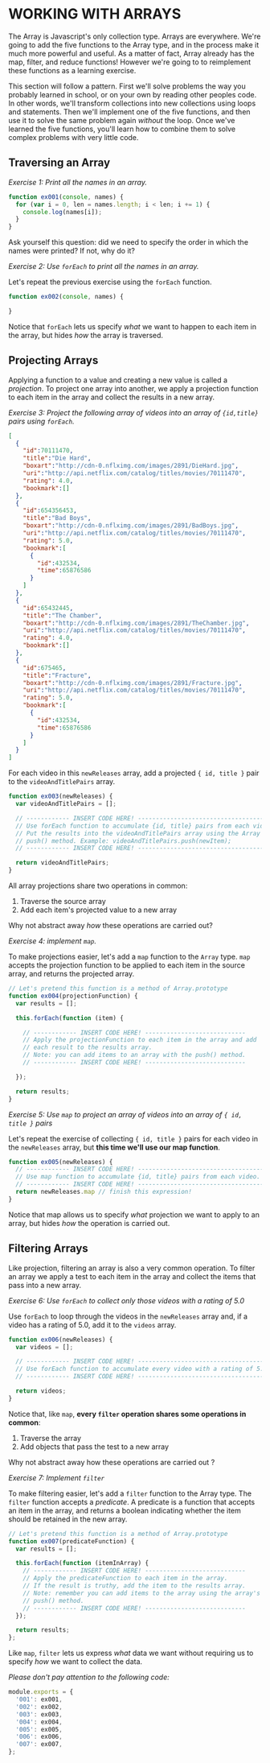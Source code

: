 # WORKING WITH ARRAYS

The Array is Javascript's only collection type. Arrays are everywhere.
We're going to add the five functions to the Array type, and in the
process make it much more powerful and useful. As a matter of fact,
Array already has the map, filter, and reduce functions! However we're
going to to reimplement these functions as a learning exercise.

This section will follow a pattern. First we'll solve problems the way
you probably learned in school, or on your own by reading other peoples
code. In other words, we'll transform collections into new collections
using loops and statements. Then we'll implement one of the five
functions, and then use it to solve the same problem again _without_ the
loop. Once we've learned the five functions, you'll learn how to combine
them to solve complex problems with very little code.

## Traversing an Array

*Exercise 1: Print all the names in an array.*

```javascript
function ex001(console, names) {
  for (var i = 0, len = names.length; i < len; i += 1) {
    console.log(names[i]);
  }
}
```

Ask yourself this question: did we need to specify the order in which
the names were printed? If not, why do it?

*Exercise 2: Use `forEach` to print all the names in an array.*

Let's repeat the previous exercise using the `forEach` function.

```javascript
function ex002(console, names) {

}
```

Notice that `forEach` lets us specify _what_ we want to happen to each
item in the array, but hides _how_ the array is traversed.

## Projecting Arrays

Applying a function to a value and creating a new value is called a
_projection_. To project one array into another, we apply a projection
function to each item in the array and collect the results in a new
array.

*Exercise 3: Project the following array of videos into an array of
`{id,title}` pairs using `forEach`.*

```json
[
  {
    "id":70111470,
    "title":"Die Hard",
    "boxart":"http://cdn-0.nflximg.com/images/2891/DieHard.jpg",
    "uri":"http://api.netflix.com/catalog/titles/movies/70111470",
    "rating": 4.0,
    "bookmark":[]
  },
  {
    "id":654356453,
    "title":"Bad Boys",
    "boxart":"http://cdn-0.nflximg.com/images/2891/BadBoys.jpg",
    "uri":"http://api.netflix.com/catalog/titles/movies/70111470",
    "rating": 5.0,
    "bookmark":[
      {
        "id":432534,
        "time":65876586
      }
    ]
  },
  {
    "id":65432445,
    "title":"The Chamber",
    "boxart":"http://cdn-0.nflximg.com/images/2891/TheChamber.jpg",
    "uri":"http://api.netflix.com/catalog/titles/movies/70111470",
    "rating": 4.0,
    "bookmark":[]
  },
  {
    "id":675465,
    "title":"Fracture",
    "boxart":"http://cdn-0.nflximg.com/images/2891/Fracture.jpg",
    "uri":"http://api.netflix.com/catalog/titles/movies/70111470",
    "rating": 5.0,
    "bookmark":[
      {
        "id":432534,
        "time":65876586
      }
    ]
  }
]
```

For each video in this `newReleases` array, add a projected `{ id, title
}` pair to the `videoAndTitlePairs` array.

```javascript
function ex003(newReleases) {
  var videoAndTitlePairs = [];

  // ------------ INSERT CODE HERE! -----------------------------------
  // Use forEach function to accumulate {id, title} pairs from each video.
  // Put the results into the videoAndTitlePairs array using the Array's
  // push() method. Example: videoAndTitlePairs.push(newItem);
  // ------------ INSERT CODE HERE! -----------------------------------

  return videoAndTitlePairs;
}
```

All array projections share two operations in common:

  1. Traverse the source array
  2. Add each item's projected value to a new array

Why not abstract away _how_ these operations are carried out?

*Exercise 4: implement `map`.*

To make projections easier, let's add a `map` function to the `Array`
type. `map` accepts the projection function to be applied to each item
in the source array, and returns the projected array.

```javascript
// Let's pretend this function is a method of Array.prototype
function ex004(projectionFunction) {
  var results = [];

  this.forEach(function (item) {

    // ------------ INSERT CODE HERE! ----------------------------
    // Apply the projectionFunction to each item in the array and add
    // each result to the results array.
    // Note: you can add items to an array with the push() method.
    // ------------ INSERT CODE HERE! ----------------------------

  });

  return results;
}
```

*Exercise 5: Use `map` to project an array of videos into an array of
`{ id, title }` pairs*

Let's repeat the exercise of collecting `{ id, title }` pairs for each
video in the `newReleases` array, but **this time we'll use our map
function**.

```javascript
function ex005(newReleases) {
  // ------------ INSERT CODE HERE! -----------------------------------
  // Use map function to accumulate {id, title} pairs from each video.
  // ------------ INSERT CODE HERE! -----------------------------------
  return newReleases.map // finish this expression!
}
```

Notice that map allows us to specify _what_ projection we want to apply
to an array, but hides _how_ the operation is carried out.

## Filtering Arrays

Like projection, filtering an array is also a very common operation. To
filter an array we apply a test to each item in the array and collect
the items that pass into a new array.

*Exercise 6: Use `forEach` to collect only those videos with a rating of 5.0*

Use `forEach` to loop through the videos in the `newReleases` array and,
if a video has a rating of 5.0, add it to the `videos` array.

```javascript
function ex006(newReleases) {
  var videos = [];

  // ------------ INSERT CODE HERE! -----------------------------------
  // Use forEach function to accumulate every video with a rating of 5.0
  // ------------ INSERT CODE HERE! -----------------------------------

  return videos;
}
```

Notice that, like `map`, **every `filter` operation shares some
operations in common**:

1. Traverse the array
2. Add objects that pass the test to a new array

Why not abstract away how these operations are carried out ?

*Exercise 7: Implement `filter`*

To make filtering easier, let's add a `filter` function to the Array
type. The `filter` function accepts a _predicate_. A predicate is a
function that accepts an item in the array, and returns a boolean
indicating whether the item should be retained in the new array.

```javascript
// Let's pretend this function is a method of Array.prototype
function ex007(predicateFunction) {
  var results = [];

  this.forEach(function (itemInArray) {
    // ------------ INSERT CODE HERE! ----------------------------
    // Apply the predicateFunction to each item in the array.
    // If the result is truthy, add the item to the results array.
    // Note: remember you can add items to the array using the array's
    // push() method.
    // ------------ INSERT CODE HERE! ----------------------------
  });

  return results;
};
```

Like `map`, `filter` lets us express _what_ data we want without
requiring us to specify _how_ we want to collect the data.

*Please don't pay attention to the following code:*

```javascript
module.exports = {
  '001': ex001,
  '002': ex002,
  '003': ex003,
  '004': ex004,
  '005': ex005,
  '006': ex006,
  '007': ex007,
};
```
